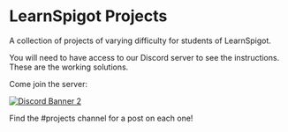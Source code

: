 # LearnSpigot Projects
A collection of projects of varying difficulty for students of LearnSpigot.

You will need to have access to our Discord server to see the instructions. These are the working solutions.

Come join the server:

[![Discord Banner 2](https://discordapp.com/api/guilds/397526357191557121/widget.png?style=banner2)](https://discord.gg/learnspigot)

Find the #projects channel for a post on each one!
